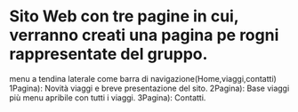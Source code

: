 #  Sito Web con tre pagine in cui, verranno creati una pagina pe rogni rappresentate del gruppo.

menu a tendina laterale come barra di navigazione(Home,viaggi,contatti)
1Pagina): Novità viaggi e breve presentazione del sito.
2Pagina): Base viaggi più menu apribile con tutti i viaggi.
3Pagina): Contatti.
